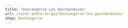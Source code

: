 ```yaml
---
title: "boulangerie Les Gourmandises"
url: /saint-andre-le-gaz/boulangerie-les-gourmandises/
shop: boulangerie
---
```

